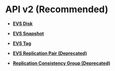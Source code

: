# API v2 \(Recommended\)<a name="evs_04_2001"></a>

-   **[EVS Disk](evs-disk-api-v2.md)**  

-   **[EVS Snapshot](evs-snapshot-api-v2.md)**  

-   **[EVS Tag](evs-tag-api-v2.md)**  

-   **[EVS Replication Pair \(Deprecated\)](evs-replication-pair-(deprecated).md)**  

-   **[Replication Consistency Group \(Deprecated\)](replication-consistency-group-(deprecated).md)**  


